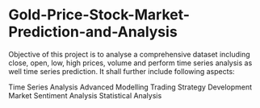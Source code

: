 # Gold-Price-Stock-Market-Prediction-and-Analysis
Objective of this project is to analyse a comprehensive dataset including close, open, low, high prices, volume and perform time series analysis as well time series prediction. It shall further include following aspects:

Time Series Analysis
Advanced Modelling
Trading Strategy Development
Market Sentiment Analysis
Statistical Analysis

